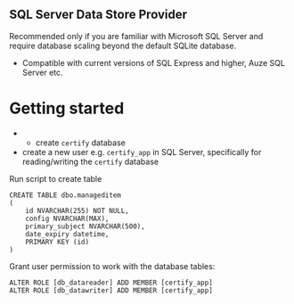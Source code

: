 ﻿SQL Server Data Store Provider
--------------------

Recommended only if you are familiar with Microsoft SQL Server and require database scaling beyond the default SQLite database.
- Compatible with current versions of SQL Express and higher, Auze SQL Server etc.

# Getting started

- - create `certify` database
- create a new user e.g. `certify_app` in SQL Server, specifically for reading/writing the `certify` database

Run script to create table
```
CREATE TABLE dbo.manageditem
(
    id NVARCHAR(255) NOT NULL,
    config NVARCHAR(MAX),
    primary_subject NVARCHAR(500),
    date_expiry datetime,
    PRIMARY KEY (id)
)

```

Grant user permission to work with the database tables:
```
ALTER ROLE [db_datareader] ADD MEMBER [certify_app]
ALTER ROLE [db_datawriter] ADD MEMBER [certify_app]
```